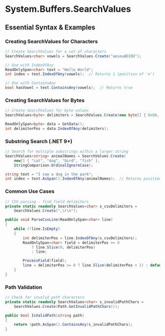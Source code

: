 # System.Buffers.SearchValues
## Essential Syntax & Examples

### Creating SearchValues for Characters

```csharp
// Create SearchValues for a set of characters
SearchValues<char> vowels = SearchValues.Create("aeiouAEIOU");

// Use with IndexOfAny
ReadOnlySpan<char> text = "Hello World";
int index = text.IndexOfAny(vowels);  // Returns 1 (position of 'e')

// Use with ContainsAny
bool hasVowel = text.ContainsAny(vowels);  // Returns true
```

### Creating SearchValues for Bytes

```csharp
// Create SearchValues for byte values
SearchValues<byte> delimiters = SearchValues.Create(new byte[] { 0x0A, 0x0D, 0x20 });  // LF, CR, Space

ReadOnlySpan<byte> data = GetData();
int delimiterPos = data.IndexOfAny(delimiters);
```

### Substring Search (.NET 9+)

```csharp
// Search for multiple substrings within a larger string
SearchValues<string> animalNames = SearchValues.Create(
    new[] { "cat", "dog", "bird", "fish" },
    StringComparison.OrdinalIgnoreCase);

string text = "I saw a dog in the park";
int index = text.AsSpan().IndexOfAny(animalNames);  // Returns position of "dog"
```

### Common Use Cases

```csharp
// CSV parsing - find field delimiters
private static readonly SearchValues<char> s_csvDelimiters =
    SearchValues.Create(",\r\n");

public void ParseCsvLine(ReadOnlySpan<char> line)
{
    while (!line.IsEmpty)
    {
        int delimiterPos = line.IndexOfAny(s_csvDelimiters);
        ReadOnlySpan<char> field = delimiterPos >= 0
            ? line.Slice(0, delimiterPos)
            : line;

        ProcessField(field);
        line = delimiterPos >= 0 ? line.Slice(delimiterPos + 1) : default;
    }
}
```

### Path Validation

```csharp
// Check for invalid path characters
private static readonly SearchValues<char> s_invalidPathChars =
    SearchValues.Create(Path.GetInvalidPathChars());

public bool IsValidPath(string path)
{
    return !path.AsSpan().ContainsAny(s_invalidPathChars);
}
```
